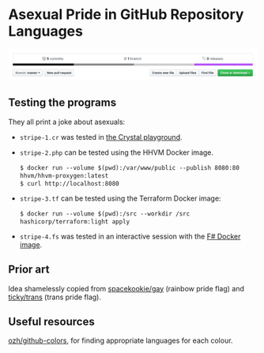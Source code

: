 # Asexual Pride in GitHub Repository Languages

![](screenshot.png)

## Testing the programs

They all print a joke about asexuals:

*   `stripe-1.cr` was tested in [the Crystal playground](https://play.crystal-lang.org/#/r/6oia).

*   `stripe-2.php` can be tested using the HHVM Docker image.

    ```console
    $ docker run --volume $(pwd):/var/www/public --publish 8080:80 hhvm/hhvm-proxygen:latest
    $ curl http://localhost:8080
    ```

*   `stripe-3.tf` can be tested using the Terraform Docker image:

    ```console
    $ docker run --volume $(pwd):/src --workdir /src hashicorp/terraform:light apply
    ```

*   `stripe-4.fs` was tested in an interactive session with the [F# Docker image](https://github.com/fsprojects/docker-fsharp).

## Prior art

Idea shamelessly copied from [spacekookie/gay](https://github.com/spacekookie/gay) (rainbow pride flag) and [ticky/trans](https://github.com/ticky/trans) (trans pride flag).

## Useful resources

[ozh/github-colors](https://github.com/ozh/github-colors), for finding appropriate languages for each colour.
